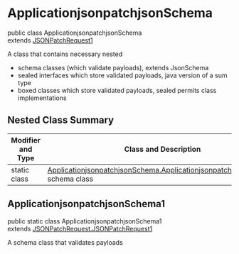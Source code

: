 # ApplicationjsonpatchjsonSchema
public class ApplicationjsonpatchjsonSchema<br>
extends [JSONPatchRequest1](../../../../../../components/schemas/JSONPatchRequest.md#jsonpatchrequest)

A class that contains necessary nested
- schema classes (which validate payloads), extends JsonSchema
- sealed interfaces which store validated payloads, java version of a sum type
- boxed classes which store validated payloads, sealed permits class implementations

## Nested Class Summary
| Modifier and Type | Class and Description |
| ----------------- | ---------------------- |
| static class | [ApplicationjsonpatchjsonSchema.ApplicationjsonpatchjsonSchema1](#applicationjsonpatchjsonschema1)<br> schema class |

## ApplicationjsonpatchjsonSchema1
public static class ApplicationjsonpatchjsonSchema1<br>
extends [JSONPatchRequest.JSONPatchRequest1](../../../../../../components/schemas/JSONPatchRequest.md#jsonpatchrequest1)

A schema class that validates payloads
